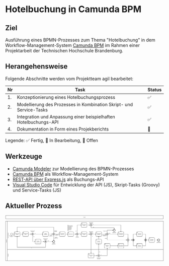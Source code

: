 # Hotelbuchung in Camunda BPM
## Ziel
Ausführung eines BPMN-Prozesses zum Thema "Hotelbuchung" in dem Workflow-Management-System [Camunda BPM](https://camunda.com/products/) im Rahmen einer Projektarbeit der Technischen Hochschule Brandenburg. 

## Herangehensweise
Folgende Abschnitte werden vom Projektteam agil bearbeitet:

| Nr | Task | Status |
|----|------|------|
|1.    |Konzeptionierung eines Hotelbuchungsprozess      |✅    |
|2.   |Modellierung des Prozesses in Kombination Skript- und Service-Tasks      |✅      |
|3.    |Integration und Anpassung einer beispielhaften Hotelbuchungs-API      |✅      |
|4.    |Dokumentation in Form eines Projekberichts      |🔁      |

Legende: ✅ Fertig, 🔁 In Bearbeitung, 🔴 Offen

## Werkzeuge
- [Camunda Modeler](https://camunda.com/download/modeler/) zur Modellierung des BPMN-Prozesses
- [Camunda BPM](https://camunda.com/download/) als Workflow-Management-System
- [REST-API über Express.js](https://expressjs.com/de/) als Buchungs-API
- [Visual Studio Code](https://code.visualstudio.com/) für Entwicklung der API (JS), Skript-Tasks (Groovy) und Service-Tasks (JS)

## Aktueller Prozess
![example1](./img/current_version.png)
